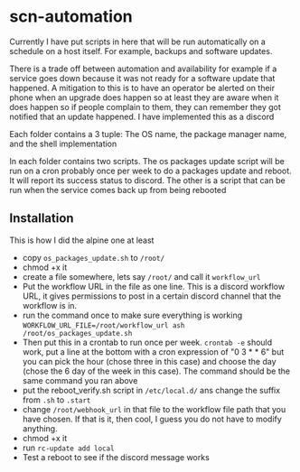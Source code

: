 # scn-automation
Currently I have put scripts in here that will be run automatically on a schedule on a host itself. For example, backups and software updates. 

There is a trade off between automation and availability for example if a service goes down because it was not ready for a software update that happened. A mitigation to this is to have an operator be alerted on their phone when an upgrade does happen so at least they are aware when it does happen so if people complain to them, they can remember they got notified that an update happened. I have implemented this as a discord

Each folder contains a 3 tuple: The OS name, the package manager name, and the shell implementation

In each folder contains two scripts. The os packages update script will be run on a cron probably once per week to do a packages update and reboot. It will report its success status to discord. The other is a script that can be run when the service comes back up from being rebooted

## Installation
This is how I did the alpine one at least

- copy `os_packages_update.sh` to `/root/`
- chmod +x it
- create a file somewhere, lets say `/root/` and call it `workflow_url`
- Put the workflow URL in the file as one line. This is a discord workflow URL, it gives permissions to post in a certain discord channel that the workflow is in. 
- run the command once to make sure everything is working `WORKFLOW_URL_FILE=/root/workflow_url ash /root/os_packages_update.sh`
- Then put this in a crontab to run once per week. `crontab -e` should work, put a line at the bottom with a cron expression of "0 3 * * 6" but you can pick the hour (chose three in this case) and choose the day (chose the 6 day of the week in this case). The command should be the same command you ran above
- put the reboot_verify.sh script in `/etc/local.d/` ans change the suffix from `.sh` to `.start`
- change `/root/webhook_url` in that file to the workflow file path that you have chosen. If that is it, then cool, I guess you do not have to modify anything.
- chmod +x it
- run `rc-update add local`
- Test a reboot to see if the discord message works
